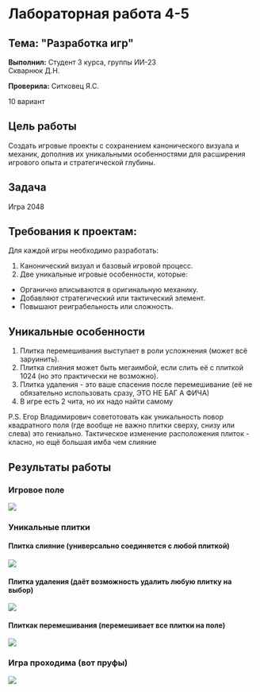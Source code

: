 # Лабораторная работа 4-5

## Тема: "Разработка игр"

**Выполнил:**
Студент 3 курса, группы ИИ-23  
Скварнюк Д.Н.

**Проверила:**
Ситковец Я.С.

10 вариант

## Цель работы

  Создать игровые проекты с сохранением канонического визуала и механик, дополнив их уникальными особенностями для расширения игрового опыта и стратегической глубины.

## Задача

Игра 2048


## Требования к проектам:

Для каждой игры необходимо разработать:
1. Канонический визуал и базовый игровой процесс.
2. Две уникальные игровые особенности, которые:
- Органично вписываются в оригинальную механику.
- Добавляют стратегический или тактический элемент.
- Повышают реиграбельность или сложность.
 
## Уникальные особенности

1. Плитка перемешивания выступает в роли усложнения (может всё заруинить).
2. Плитка слияния может быть мегаимбой, если слить её с плиткой 1024 (но это практически не возможно).
3. Плитка удаления - это ваше спасения после перемешивание (её не обязательно использовать сразу, ЭТО НЕ БАГ А ФИЧА)
4. В игре есть 2 чита, но их надо найти самому

P.S. Егор Владимирович советотовать как уникальность повор квадратного поля (где вообще не важно плитки сверху, снизу или слева) это гениально. Тактическое изменение расположения плиток - класно, но ещё большая имба чем слияние

## Результаты работы

### Игровое поле
 ![](image/1.png)
### Уникальные плитки
#### Плитка слияние (универсально соединяется с любой плиткой)
 ![](image/2.png)
#### Плитка удаления (даёт возможность удалить любую плитку на выбор)
 ![](image/3.png)
#### Плиткак перемешивания (перемешивает все плитки на поле)
 ![](image/4.png)
### Игра проходима (вот пруфы)
 ![](image/5.png)
